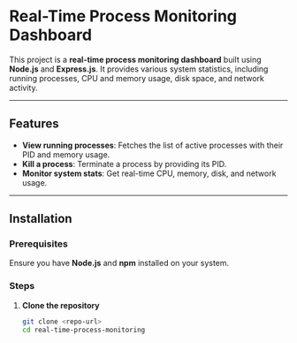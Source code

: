 # Real-Time Process Monitoring Dashboard  

This project is a **real-time process monitoring dashboard** built using **Node.js** and **Express.js**. It provides various system statistics, including running processes, CPU and memory usage, disk space, and network activity.  

---

## Features  

- **View running processes**: Fetches the list of active processes with their PID and memory usage.  
- **Kill a process**: Terminate a process by providing its PID.  
- **Monitor system stats**: Get real-time CPU, memory, disk, and network usage.  

---

## Installation  

### Prerequisites  
Ensure you have **Node.js** and **npm** installed on your system.  

### Steps  

1. **Clone the repository**  
   ```bash
   git clone <repo-url>
   cd real-time-process-monitoring
